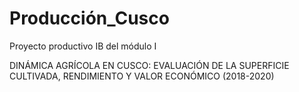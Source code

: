 # Producción_Cusco
Proyecto productivo IB del módulo I

DINÁMICA AGRÍCOLA EN CUSCO: EVALUACIÓN DE LA SUPERFICIE CULTIVADA, RENDIMIENTO Y VALOR ECONÓMICO (2018-2020)
